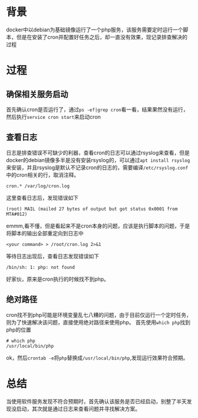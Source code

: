 # 背景
docker中以debian为基础镜像运行了一个php服务，该服务需要定时运行一个脚本，但是在安装了cron并配置好任务之后，却一直没有效果，现记录排查解决的过程
# 过程
## 确保相关服务启动
首先确认cron是否运行了，通过`ps -ef|grep cron`看一看，结果果然没有运行，然后执行`service cron start`来启动cron
## 查看日志
日志是排查错误不可缺少的利器，查看cron的日志可以通过rsyslog来查看，但是docker的debian镜像多半是没有安装rsyslog的，可以通过`apt install rsyslog`来安装，并且rsyslog是默认不记录cron的日志的，需要编译`/etc/rsyslog.conf`中的cron相关的行，取消注释。
```
cron.* /var/log/cron.log
```
这里查看日志后，发现错误如下
```
(root) MAIL (mailed 27 bytes of output but got status 0x0001 from MTA#012)
```
emmm,看不懂，但是看起来不是cron本身的问题，应该是执行脚本的问题，于是将脚本的输出全部重定向到日志中
```
<your command> > /root/cron.log 2>&1
```
等待日志出现后，查看日志发现错误如下
```
/bin/sh: 1: php: not found
```
好家伙，原来是cron执行的时候找不到php。
## 绝对路径
cron找不到php可能是环境变量乱七八糟的问题，由于目前仅运行一个定时任务，则为了快速解决该问题，直接使用绝对路径来使用php。
首先使用`which php`找到php的位置
```
# which php
/usr/local/bin/php
```
	
ok，然后`crontab -e`将`php`替换成`/usr/local/bin/php`,发现运行效果符合预期。
# 总结
当使用软件服务发现不符合预期时，首先确认该服务是否已经启动，别整了半天发现没启动，其次就是通过日志来查看问题并寻找解决方案。